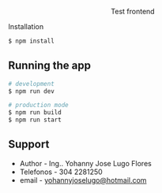 <p align="center">
  Test frontend
</p

## Installation

```bash
$ npm install
```

## Running the app

```bash
# development
$ npm run dev

# production mode
$ npm run build
$ npm run start
```

## Support
- Author - Ing.. Yohanny Jose Lugo Flores
- Telefonos - 304 2281250
- email - yohannyjoselugo@hotmail.com
